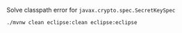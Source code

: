 Solve classpath error for `javax.crypto.spec.SecretKeySpec`
```sh
./mvnw clean eclipse:clean eclipse:eclipse
```